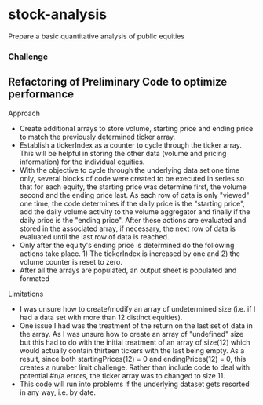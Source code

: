 # stock-analysis
Prepare a basic quantitative analysis of public equities

### Challenge

## Refactoring of Preliminary Code to optimize performance 
Approach
* Create additional arrays to store volume, starting price and ending price to match the previously determined ticker array. 
* Establish a tickerIndex as a counter to cycle through the ticker array. This will be helpful in storing the other data (volume and pricing information) for the individual equities.
* With the objective to cycle through the underlying data set one time only, several blocks of code were created to be executed in series so that for each equity, the starting price was determine first, the volume second and the ending price last. As each row of data is only "viewed" one time, the code determines if the daily price is the "starting price", add the daily volume activity to the volume aggregator and finally if the daily price is the "ending price". After these actions are evaluated and stored in the associated array, if necessary, the next row of data is evaluated until the last row of data is reached. 
* Only after the equity's ending price is determined do the following actions take place. 1) The tickerIndex is increased by one and 2) the volume counter is reset to zero. 
* After all the arrays are populated, an output sheet is populated and formated



Limitations
* I was unsure how to create/modify an array of undetermined size (i.e. if I had a data set with more than 12 distinct equities).
* One issue I had was the treatment of the return on the last set of data in the array. As I was unsure how to create an array of "undefined" size but this had to do with the initial treatment of an array of size(12) which would actually contain thirteen tickers with the last being empty. As a result, since both startingPrices(12) = 0 and endingPrices(12) = 0, this creates a number limit challenge. Rather than include code to deal with potential #n/a errors, the ticker array was to changed to size 11. 
* This code will run into problems if the underlying dataset gets resorted in any way, i.e. by date. 
